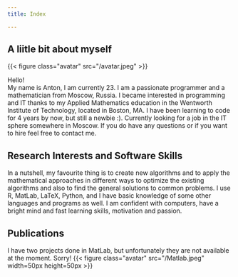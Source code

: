 ```yaml
---
title: Index

---
```


## A liitle bit about myself

{{< figure class="avatar" src="/avatar.jpeg" >}}

Hello! \
My name is Anton, I am currently 23. I am a passionate programmer and a mathematician from Moscow, Russia. I became interested in programming and IT thanks to my Applied Mathematics education in the Wentworth Institute of Technology, located in Boston, MA. I have been learning to code for 4 years by now, but still a newbie :). Currently looking for a job in the IT sphere somewhere in Moscow. If you do have any questions or if you want to hire feel free to contact me.

## Research Interests and Software Skills

In a nutshell, my favourite thing is to create new algorithms and to apply the mathematical approaches in different ways to optimize the existing algorithms and also to find the general solutions to common problems. I use R, MatLab, LaTeX, Python, and I have basic knowledge of some other languages and programs as well. I am confident with computers, have a bright mind and fast learning skills, motivation and passion.

## Publications

I have two projects done in MatLab, but unfortunately they are not available at the moment. Sorry!
{{< figure class="avatar" src="/Matlab.jpeg" width=50px height=50px >}}
